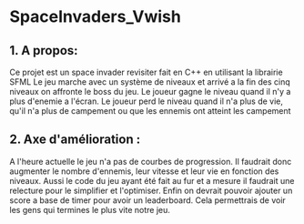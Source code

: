# SpaceInvaders_Vwish

## 1. A propos:
Ce projet est un space invader revisiter fait en C++ en utilisant la librairie SFML
Le jeu marche avec un système de niveaux et arrivé a la fin des cinq niveaux on affronte le boss du jeu.
Le joueur gagne le niveau quand il n'y a plus d'enemie a l'écran.
Le joueur perd le niveau quand il n'a plus de vie, qu'il n'a plus de campement ou que les ennemis ont 
atteint les campement

## 2. Axe d'amélioration :
A l'heure actuelle le jeu n'a pas de courbes de progression. 
Il faudrait donc augmenter le nombre d'ennemis, leur vitesse et leur vie en fonction des niveaux.
Aussi le code du jeu ayant été fait au fur et a mesure il faudrait une relecture pour le simplifier et l'optimiser.
Enfin on devrait pouvoir ajouter un score a base de timer pour avoir un leaderboard.
Cela permettrais de voir les gens qui termines le plus vite notre jeu.
